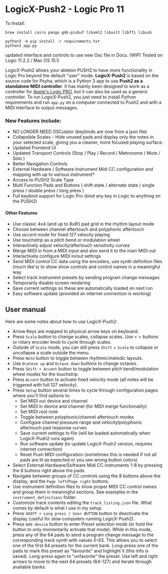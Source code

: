 # LogicX-Push2 - Logic Pro 11
To Install:
```
brew install cairo pango gdk-pixbuf libxml2 libxslt libffi libusb

python3 -m pip install -r requirements.txt
python3 app.py

```
updated interface and controls to use new Osc file in Docs.   (WIP)
Tested on Logic 11.2.2 / Mac OS 15.5


LogicX-Push2 allows your ableton PUSH2 to have more functionality in Logic Pro beyond the default "user" mode.
**LogicX-Push2** is based on the source code for Psyha, which  is a Python 3 app to use **Push2 as a standalone MIDI controller**. It has mainly been designed to work as a controller for [Apple's Logic PRO](https://www.apple.com/logic-pro/), but it can also be used as a generic controller. To run LogicX-Push2, you just need to install Python requirements and run `app.py` on a computer connected to Push2 and with a MIDI interface to output messages.

### New Features include:
* NO LONGER NEED OSCulator (keybinds are now from a json file)
* Collapsible Scales – Hide unused pads and display only the notes in your selected scale, giving you a cleaner, more focused playing surface.
* Updated Frontend UI
* Updated Transport Controls (Stop / Play / Record / Metronome / Mute / Solo )
* Better Navigation Controls
* External Hardware / Software Instrument Midi CC configuration and mapping with up to various instrument*
* Access to PUSH2 Scale Type
* Multi Function Pads and Buttons ( shift state / alternate state / single press / double press / long press )
* Full keybind support for Logic Pro (bind any key in Logic to anything on the PUSH2)

#### Other Features
* Use classic 4x4 (and up to 8x8!) pad grid in the rhythm layout mode
* Choose between channel aftertouch and polyphonic aftertouch
* Use *accent* mode for fixed 127 velocity playing
* Use touchstrip as a pitch bend or modulation wheel
* Interactively adjust velocity/aftertouch sensitivity curves
* Merge MIDI in from a MIDI input and also send it to the main MIDI out
* Interactively configure MIDI in/out settings
* Send MIDI control CC data using the encoders, use synth definition files (much like's) to show show controls and control names in a meaningful way
* Select track instrument presets by sending program change messages
* Temporarily disable screen rendering
* Save current settings so these are automatically loaded on next run
* Easy software update (provided an internet connection is working)


## User manual

Here are some notes about how to use LogicX-Push2:

* Arrow Keys are mapped to physical arrow keys on keyboard.
* Press `Scale` button to change scales, collapse scales.  Use < > buttons or rotary encoder knob to cycle through scales.
* Outside of `Scale` mode, you can still press `Shift` + `Scale` to collapse or uncollapse a scale outside the menu.
* Press `Note` button to toggle between rhythmic/melodic layouts.
* Use `Ocateve up` and `Octave down` buttons to change octaves.
* Press `Shift + Accent` button to toggle between pitch bend/modulation wheel modes for the touchstrip.
* Press `Accent` button to activate fixed velocity mode (all notes will be triggered with full 127 velocity).
* Press `Setup` button several times to cycle through configuration pages where you'll find options to:
    * Set MIDI out device and channel
    * Set MIDI in device and channel (for MIDI merge functionality)
    * Set MIDI root note
    * Toggle between polyphonic/channel aftertouch modes
    * Configure channel pressure range and velocity/polyphonic aftertouch pad response curves
    * Save current settings to file (will be loaded automatically when LogicX-Push2 runs again)
    * Run software update (to update LogicX-Push2 version, requires internet connection)
    * Reset Push MIDI configuration (sometimes this is needed if not all pads are lit as expected or you see wrong button colors)
* Select External Hardware/Software Midi CC instruments 1-8 by pressing the 8 buttons right above the pads.
* Navigate between groups of CC controls using the 8 buttons above the display, and the `Page left`/`Page right` buttons.
* Use instrument definition files to show proper MIDI CC control names and group them in meaningful sections. See examples in the `instrument_definitions` folder.
* Customize track contents editing the `track_listing.json` file. What comes by default is what I use in my setup.
* Press `SHIFT + Long press / User BUTTON` button to deactivate the display (useful for slow computers running LogicX-Push2).
* Press `Add device` button to enter *Preset selection mode* (or hold the button to only momentarily activate that mode). While in this mode, press any of the 64 pads to send a program change message to the corresponding track synth with values 0-63. This allows you to select one of the first 64 presets for the current bank. Long-press one of the pads to mark this preset as "favourite" and highlight it (this info is saved). Long-press again to "unfavorite" the preset. Use left and right arrows to move to the next 64 presets (64-127) and iterate through available banks.

